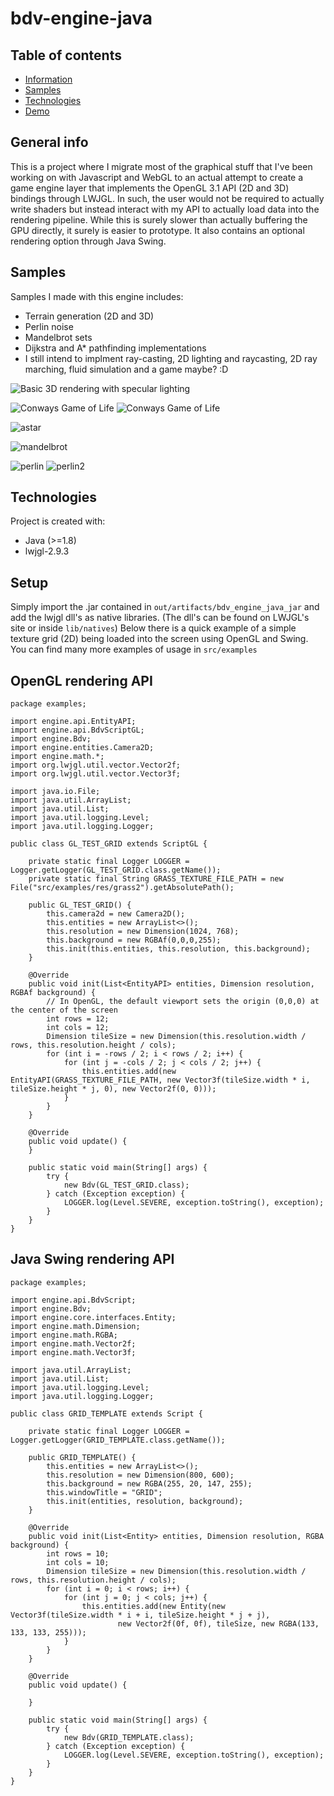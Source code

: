 # bdv-engine-java

## Table of contents
* [Information](#general-info)
* [Samples](#samples)
* [Technologies](#technologies)
* [Demo](#setup)

## General info
This is a project where I migrate most of the graphical stuff that I've been working on with Javascript and WebGL to an actual attempt to create a game engine layer that implements the OpenGL 3.1 API (2D and 3D) bindings through LWJGL. In such, the user would not be required to actually write shaders but instead interact with my API to actually load data into the rendering pipeline. While this is surely slower than actually buffering the GPU directly, it surely is easier to prototype. It also contains an optional rendering option through Java Swing.

## Samples
Samples I made with this engine includes:

- Terrain generation (2D and 3D)
- Perlin noise
- Mandelbrot sets
- Dijkstra and A* pathfinding implementations
- I still intend to implment ray-casting, 2D lighting and raycasting, 2D ray marching, fluid simulation and a game maybe? :D

![Basic 3D rendering with specular lighting](./samples/basic.gif)

![Conways Game of Life](./samples/conways.gif)
![Conways Game of Life](./samples/conways2.gif)

![astar](./samples/astar.gif)

![mandelbrot](./samples/mandelbrot.gif)

![perlin](./samples/perlin.PNG)
![perlin2](./samples/perlin2.gif)



	
## Technologies
Project is created with:
* Java (>=1.8)
* lwjgl-2.9.3
	
## Setup
Simply import the .jar contained in `out/artifacts/bdv_engine_java_jar` and add the lwjgl dll's as native libraries. (The dll's can be found on LWJGL's site or inside `lib/natives`)
Below there is a quick example of a simple texture grid (2D) being loaded into the screen using OpenGL and Swing. You can find many more examples of usage in `src/examples`

## OpenGL rendering API
```
package examples;

import engine.api.EntityAPI;
import engine.api.BdvScriptGL;
import engine.Bdv;
import engine.entities.Camera2D;
import engine.math.*;
import org.lwjgl.util.vector.Vector2f;
import org.lwjgl.util.vector.Vector3f;

import java.io.File;
import java.util.ArrayList;
import java.util.List;
import java.util.logging.Level;
import java.util.logging.Logger;

public class GL_TEST_GRID extends ScriptGL {

    private static final Logger LOGGER = Logger.getLogger(GL_TEST_GRID.class.getName());
    private static final String GRASS_TEXTURE_FILE_PATH = new File("src/examples/res/grass2").getAbsolutePath();

    public GL_TEST_GRID() {
        this.camera2d = new Camera2D();
        this.entities = new ArrayList<>();
        this.resolution = new Dimension(1024, 768);
        this.background = new RGBAf(0,0,0,255);
        this.init(this.entities, this.resolution, this.background);
    }

    @Override
    public void init(List<EntityAPI> entities, Dimension resolution, RGBAf background) {
        // In OpenGL, the default viewport sets the origin (0,0,0) at the center of the screen
        int rows = 12;
        int cols = 12;
        Dimension tileSize = new Dimension(this.resolution.width / rows, this.resolution.height / cols);
        for (int i = -rows / 2; i < rows / 2; i++) {
            for (int j = -cols / 2; j < cols / 2; j++) {
                this.entities.add(new EntityAPI(GRASS_TEXTURE_FILE_PATH, new Vector3f(tileSize.width * i, tileSize.height * j, 0), new Vector2f(0, 0)));
            }
        }
    }

    @Override
    public void update() {
    }

    public static void main(String[] args) {
        try {
            new Bdv(GL_TEST_GRID.class);
        } catch (Exception exception) {
            LOGGER.log(Level.SEVERE, exception.toString(), exception);
        }
    }
}

```

## Java Swing rendering API

```
package examples;

import engine.api.BdvScript;
import engine.Bdv;
import engine.core.interfaces.Entity;
import engine.math.Dimension;
import engine.math.RGBA;
import engine.math.Vector2f;
import engine.math.Vector3f;

import java.util.ArrayList;
import java.util.List;
import java.util.logging.Level;
import java.util.logging.Logger;

public class GRID_TEMPLATE extends Script {

    private static final Logger LOGGER = Logger.getLogger(GRID_TEMPLATE.class.getName());

    public GRID_TEMPLATE() {
        this.entities = new ArrayList<>();
        this.resolution = new Dimension(800, 600);
        this.background = new RGBA(255, 20, 147, 255);
        this.windowTitle = "GRID";
        this.init(entities, resolution, background);
    }

    @Override
    public void init(List<Entity> entities, Dimension resolution, RGBA background) {
        int rows = 10;
        int cols = 10;
        Dimension tileSize = new Dimension(this.resolution.width / rows, this.resolution.height / cols);
        for (int i = 0; i < rows; i++) {
            for (int j = 0; j < cols; j++) {
                this.entities.add(new Entity(new Vector3f(tileSize.width * i + i, tileSize.height * j + j),
                        new Vector2f(0f, 0f), tileSize, new RGBA(133, 133, 133, 255)));
            }
        }
    }

    @Override
    public void update() {

    }

    public static void main(String[] args) {
        try {
            new Bdv(GRID_TEMPLATE.class);
        } catch (Exception exception) {
            LOGGER.log(Level.SEVERE, exception.toString(), exception);
        }
    }
}
```
